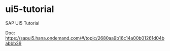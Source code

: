 # ui5-tutorial
SAP UI5 Tutorial

Doc: https://sapui5.hana.ondemand.com/#/topic/2680aa9b16c14a00b01261d04babbb39
